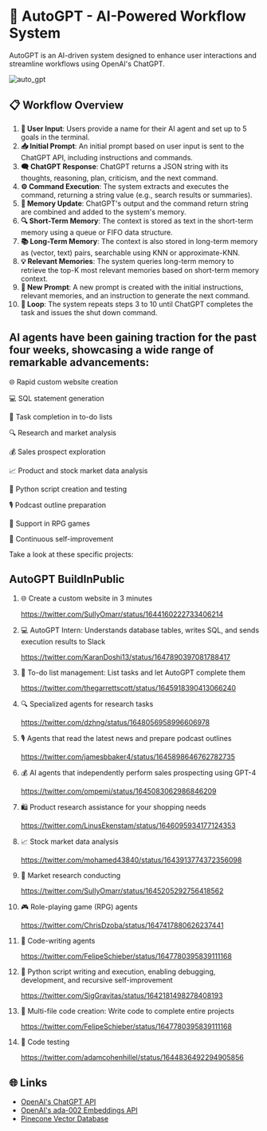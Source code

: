 # 🤖 AutoGPT - AI-Powered Workflow System
AutoGPT is an AI-driven system designed to enhance user interactions and streamline workflows using OpenAI's ChatGPT.

![auto_gpt](https://user-images.githubusercontent.com/39512726/234097856-40217e13-93b5-4a62-901c-7d21dc6e7033.png)


## 📋 Workflow Overview

1. **👤 User Input**: Users provide a name for their AI agent and set up to 5 goals in the terminal.
2. **📥 Initial Prompt**: An initial prompt based on user input is sent to the ChatGPT API, including instructions and commands.
3. **🗨️ ChatGPT Response**: ChatGPT returns a JSON string with its thoughts, reasoning, plan, criticism, and the next command.
4. **⚙️ Command Execution**: The system extracts and executes the command, returning a string value (e.g., search results or summaries).
5. **🧠 Memory Update**: ChatGPT's output and the command return string are combined and added to the system's memory.
6. **🔍 Short-Term Memory**: The context is stored as text in the short-term memory using a queue or FIFO data structure.
7. **📚 Long-Term Memory**: The context is also stored in long-term memory as (vector, text) pairs, searchable using KNN or approximate-KNN.
8. **💡 Relevant Memories**: The system queries long-term memory to retrieve the top-K most relevant memories based on short-term memory context.
9. **🔄 New Prompt**: A new prompt is created with the initial instructions, relevant memories, and an instruction to generate the next command.
10. **🔁 Loop**: The system repeats steps 3 to 10 until ChatGPT completes the task and issues the shut down command.

## AI agents have been gaining traction for the past four weeks, showcasing a wide range of remarkable advancements:

🌐 Rapid custom website creation

💻 SQL statement generation

📝 Task completion in to-do lists

🔍 Research and market analysis

💰 Sales prospect exploration

📈 Product and stock market data analysis

🤖 Python script creation and testing

🎙️ Podcast outline preparation

🎲 Support in RPG games

💪 Continuous self-improvement

Take a look at these specific projects:

## AutoGPT BuildInPublic

1. 🌐 Create a custom website in 3 minutes

   https://twitter.com/SullyOmarr/status/1644160222733406214

2. 💻 AutoGPT Intern: Understands database tables, writes SQL, and sends execution results to Slack

   https://twitter.com/KaranDoshi13/status/1647890397081788417

3. 📝 To-do list management: List tasks and let AutoGPT complete them

   https://twitter.com/thegarrettscott/status/1645918390413066240

4. 🔍 Specialized agents for research tasks

   https://twitter.com/dzhng/status/1648056958996606978

5. 🎙️ Agents that read the latest news and prepare podcast outlines

   https://twitter.com/jamesbbaker4/status/1645898646762782735

6. 💰 AI agents that independently perform sales prospecting using GPT-4

   https://twitter.com/ompemi/status/1645083062986846209

7. 🛍️ Product research assistance for your shopping needs

   https://twitter.com/LinusEkenstam/status/1646095934177124353

8. 📈 Stock market data analysis

   https://twitter.com/mohamed43840/status/1643913774372356098

9. 🧐 Market research conducting

   https://twitter.com/SullyOmarr/status/1645205292756418562

10. 🎮 Role-playing game (RPG) agents

    https://twitter.com/ChrisDzoba/status/1647417880626237441

11. 🤖 Code-writing agents

    https://twitter.com/FelipeSchieber/status/1647780395839111168

12. 🐍 Python script writing and execution, enabling debugging, development, and recursive self-improvement

    https://twitter.com/SigGravitas/status/1642181498278408193

13. 📁 Multi-file code creation: Write code to complete entire projects

    https://twitter.com/FelipeSchieber/status/1647780395839111168

14. 🧪 Code testing

    https://twitter.com/adamcohenhillel/status/1644836492294905856



## 🌐 Links

- [OpenAI's ChatGPT API](https://openai.com/api/)
- [OpenAI's ada-002 Embeddings API](https://example.com/ada-002)
- [Pinecone Vector Database](https://pinecone.io/)
 
